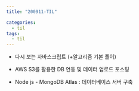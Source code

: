 ```yaml
---
title: "200911-TIL"

categories:
  - til
tags:
  - til
---
```


- 다시 보는 자바스크립트 (+알고리즘 기본 풀이)

- AWS S3를 활용한 DB 연동 및 데이터 업로드 포스팅

- Node js - MongoDB Atlas : 데이터베이스 서버 구축
